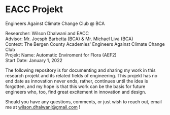 # EACC Projekt
Engineers Against Climate Change Club @ BCA

Researcher: Wilson Dhalwani and EACC <br />
Advisor: Mr. Joesph Barbetta (BCA) & Mr. Michael Liva (BCA) <br />
Context: The Bergen County Academies' Engineers Against Climate Change Club <br />
Projekt Name: Automatic Enviroment for Flora (AEF2) <br />
Start Date: January 1, 2022 <br />

The following repository is for documenting and sharing my work in this research projekt and its related fields of engineering. 
This projekt has no end date as innovation never ends, rather, continues until the idea is forgotten, and my hope is that this work can be the basis for future engineers who, too, find great excitement in innovation and design. <br />

Should you have any questions, comments, or just wish to reach out, email me at wilson.dhalwani@gmail.com !
